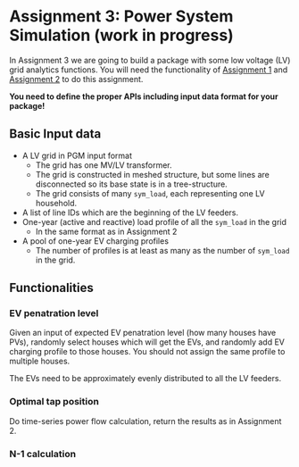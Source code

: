 # Assignment 3: Power System Simulation (work in progress)

In Assignment 3 we are going to build a package with some low voltage (LV)
grid analytics functions.
You will need the functionality of [Assignment 1](../assignment_1/README.md) and 
[Assignment 2](../assignment_2/README.md) to do this assignment.

**You need to define the proper APIs including input data format for your package!**

## Basic Input data

* A LV grid in PGM input format
  * The grid has one MV/LV transformer.
  * The grid is constructed in meshed structure, but some lines are disconnected so its base state is in a tree-structure.
  * The grid consists of many `sym_load`, each representing one LV household.
* A list of line IDs which are the beginning of the LV feeders.
* One-year (active and reactive) load profile of all the `sym_load` in the grid
  * In the same format as in Assignment 2
* A pool of one-year EV charging profiles
  * The number of profiles is at least as many as the number of `sym_load` in the grid.

## Functionalities

### EV penatration level

Given an input of expected EV penatration level (how many houses have PVs), randomly select houses which will get the EVs, 
and randomly add EV charging profile to those houses. You should not assign the same profile to multiple houses.

The EVs need to be approximately evenly distributed to all the LV feeders.

### Optimal tap position 

Do time-series power flow calculation, return the results as in Assignment 2.

### N-1 calculation
